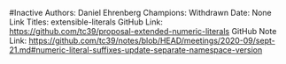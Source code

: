 #Inactive
Authors: Daniel Ehrenberg
Champions: Withdrawn
Date: None
Link Titles: extensible-literals
GitHub Link: https://github.com/tc39/proposal-extended-numeric-literals
GitHub Note Link: https://github.com/tc39/notes/blob/HEAD/meetings/2020-09/sept-21.md#numeric-literal-suffixes-update-separate-namespace-version
